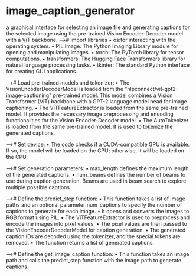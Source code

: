 # image_caption_generator
a graphical interface for selecting an image file and generating captions for the selected image using
the pre-trained Vision Encoder-Decoder model with a ViT backbone.
--># import libraries
• os:for interacting with the operating system.
•	PIL.Image: The Python Imaging Library module for opening and manipulating images.
•	torch: The PyTorch library for tensor computations.
•	transformers: The Hugging Face Transformers library for natural language processing tasks.
•	tkinter: The standard Python interface for creating GUI applications.

-->#	Load pre-trained models and tokenizer:
•	The VisionEncoderDecoderModel is loaded from the "nlpconnect/vit-gpt2-image-captioning" pre-trained model. This model combines a Vision Transformer (ViT) backbone with a GPT-2 language model head for image captioning.
•	The ViTFeatureExtractor is loaded from the same pre-trained model. It provides the necessary image preprocessing and encoding functionalities for the Vision Encoder-Decoder model.
•	The AutoTokenizer is loaded from the same pre-trained model. It is used to tokenize the generated captions.

--># 	Set device:
•	The code checks if a CUDA-compatible GPU is available. If so, the model will be loaded on the GPU; otherwise, it will be loaded on the CPU.

-->#	Set generation parameters:
•	max_length defines the maximum length of the generated captions.
•	num_beams defines the number of beams to use during caption generation. Beams are used in beam search to explore multiple possible captions.

-->#	Define the predict_step function:
•	This function takes a list of image paths and an optional parameter num_captions to specify the number of captions to generate for each image.
•	It opens and converts the images to RGB format using PIL.
•	The ViTFeatureExtractor is used to preprocess and encode the images into pixel values.
•	The pixel values are then passed to the VisionEncoderDecoderModel for caption generation.
•	The generated caption IDs are decoded using the tokenizer, and the special tokens are removed.
•	The function returns a list of generated captions.

-->#	Define the get_image_caption function:
•	This function takes an image path and calls the predict_step function with the image path to generate captions.
